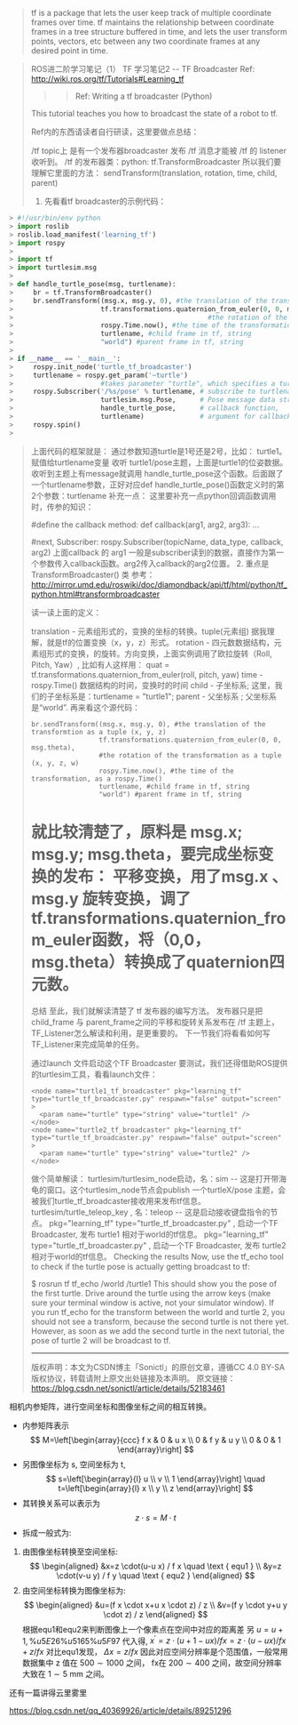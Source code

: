 > tf is a package that lets the user keep track of multiple coordinate frames over time. tf maintains the relationship between coordinate frames in a tree structure buffered in time, and lets the user transform points, vectors, etc between any two coordinate frames at any desired point in time.

> ROS进二阶学习笔记（1） TF 学习笔记2 -- TF Broadcaster
> Ref:  http://wiki.ros.org/tf/Tutorials#Learning_tf
> >>Ref: Writing a tf broadcaster (Python)
>
> This tutorial teaches you how to broadcast the state of a robot to tf.
>
> Ref内的东西请读者自行研读，这里要做点总结：
>
>
>  /tf topic上 是有一个发布器broadcaster 发布 /tf 消息才能被 /tf 的 listener 收听到。
>  /tf 的发布器类：python: tf.TransformBroadcaster 所以我们要理解它里面的方法： sendTransform(translation, rotation, time, child, parent)
>
> 1. 先看看tf broadcaster的示例代码：
> 
```python
> #!/usr/bin/env python  
> import roslib
> roslib.load_manifest('learning_tf')
> import rospy
>
> import tf
> import turtlesim.msg
>
> def handle_turtle_pose(msg, turtlename): 
>     br = tf.TransformBroadcaster()
>     br.sendTransform((msg.x, msg.y, 0), #the translation of the transformtion as a tuple (x, y, z)
>                      tf.transformations.quaternion_from_euler(0, 0, msg.theta), 
>                                                 #the rotation of the transformation as a tuple (x, y, z, w)
>                      rospy.Time.now(), #the time of the transformation, as a rospy.Time()
>                      turtlename, #child frame in tf, string
>                      "world") #parent frame in tf, string
>
> if __name__ == '__main__':
>     rospy.init_node('turtle_tf_broadcaster')
>     turtlename = rospy.get_param('~turtle')  
>                      #takes parameter "turtle", which specifies a turtle name, e.g. "turtle1" or "turtle2" 
>     rospy.Subscriber('/%s/pose' % turtlename, # subscribe to turtlename's /pose topic
>                      turtlesim.msg.Pose,      # Pose message data structure
>                      handle_turtle_pose,      # callback function,
>                      turtlename)              # argument for callback function
>     rospy.spin()
>     
```

> 上面代码的框架就是：
>  通过参数知道turtle是1号还是2号，比如： turtle1。 赋值给turtlename变量
>  收听 turtle1/pose主题，上面是turtle1的位姿数据。
>  收听到主题上有message就调用 handle_turtle_pose这个函数。后面跟了一个turtlename参数，正好对应def handle_turtle_pose()函数定义时的第2个参数：turtlename
> 补充一点：
> 这里要补充一点python回调函数调用时，传参的知识：
>
> #define the callback method:
> def callback(arg1, arg2, arg3):
>      ...
>
> #next, Subscriber:
> rospy.Subscriber(topicName, data_type, callback, arg2)
> 上面callback 的 arg1 一般是subscriber读到的数据，直接作为第一个参数传入callback函数。arg2传入callback的arg2位置。
> 2. 重点是TransformBroadcaster() 类
> 参考：http://mirror.umd.edu/roswiki/doc/diamondback/api/tf/html/python/tf_python.html#transformbroadcaster
>
> 读一读上面的定义：
>
> translation - 元素组形式的，变换的坐标的转换。tuple(元素组) 据我理解，就是tf的位置变换（x，y，z）形式。
> rotation - 四元数数据结构，元素组形式的变换，的旋转。方向变换，上面实例调用了欧拉旋转（Roll, Pitch, Yaw）, 比如有人这样用：
> quat = tf.transformations.quaternion_from_euler(roll, pitch, yaw)
> time - rospy.Time() 数据结构的时间，变换时的时间
> child - 子坐标系; 这里，我们的子坐标系是：turtlename = "turtle1";
> parent - 父坐标系 ;  父坐标系是“world”.
> 再来看这个源代码：
>
>     br.sendTransform((msg.x, msg.y, 0), #the translation of the transformtion as a tuple (x, y, z)
>                      tf.transformations.quaternion_from_euler(0, 0, msg.theta), 
>                      #the rotation of the transformation as a tuple (x, y, z, w)
>                      rospy.Time.now(), #the time of the transformation, as a rospy.Time()
>                      turtlename, #child frame in tf, string
>                      "world") #parent frame in tf, string
>
> 就比较清楚了，原料是 msg.x; msg.y; msg.theta，要完成坐标变换的发布：
>  平移变换，用了msg.x 、 msg.y
>  旋转变换，调了 tf.transformations.quaternion_from_euler函数，将（0,0，msg.theta）转换成了quaternion四元数。
> =========
>
> 总结
> 至此，我们就解读清楚了 tf 发布器的编写方法。
> 发布器只是把 child_frame 与 parent_frame之间的平移和旋转关系发布在 /tf 主题上，TF_Listener怎么解读和利用，是更重要的。
> 下一节我们将看看如何写TF_Listener来完成简单的任务。
>
>
> 通过launch 文件启动这个TF Broadcaster
> 要测试，我们还得借助ROS提供的turtlesim工具，看看launch文件：
>
>   <launch>
>     <!-- Turtlesim Node-->
>     <node pkg="turtlesim" type="turtlesim_node" name="sim"/>
>     <node pkg="turtlesim" type="turtle_teleop_key" name="teleop" output="screen"/>
>
>     <node name="turtle1_tf_broadcaster" pkg="learning_tf" type="turtle_tf_broadcaster.py" respawn="false" output="screen" >
>       <param name="turtle" type="string" value="turtle1" />
>     </node>
>     <node name="turtle2_tf_broadcaster" pkg="learning_tf" type="turtle_tf_broadcaster.py" respawn="false" output="screen" >
>       <param name="turtle" type="string" value="turtle2" /> 
>     </node>
>
>   </launch>
> 做个简单解读：
>  turtlesim/turtlesim_node启动，名：sim -- 这是打开带海龟的窗口。这个turtlesim_node节点会publish 一个turtleX/pose 主题，会被我们turtle_tf_broadcaster接收用来发布tf信息。
>  turtlesim/turtle_teleop_key , 名：teleop -- 这是启动接收键盘指令的节点。
>  pkg="learning_tf" type="turtle_tf_broadcaster.py" , 启动一个TF Broadcaster, 发布 turtle1 相对于world的tf信息。
>  pkg="learning_tf" type="turtle_tf_broadcaster.py" , 启动一个TF Broadcaster, 发布 turtle2 相对于world的tf信息。
> Checking the results
> Now, use the tf_echo tool to check if the turtle pose is actually getting broadcast to tf:
>
>
>  $ rosrun tf tf_echo /world /turtle1
> This should show you the pose of the first turtle. Drive around the turtle using the arrow keys (make sure your terminal window is active, not your simulator window). If you run tf_echo for the transform between the world and turtle 2, you should not see a transform, because the second turtle is not there yet. However, as soon as we add the second turtle in the next tutorial, the pose of turtle 2 will be broadcast to tf.
>
> 
>
> ------------------------------------------------
> 版权声明：本文为CSDN博主「Sonictl」的原创文章，遵循CC 4.0 BY-SA版权协议，转载请附上原文出处链接及本声明。
> 原文链接：https://blog.csdn.net/sonictl/article/details/52183461





相机内参矩阵，进行空间坐标和图像坐标之间的相互转换。
- 内参矩阵表示
$$
M=\left[\begin{array}{ccc}
f x & 0 & u x \\
0 & f y & u y \\
0 & 0 & 1
\end{array}\right]
$$
- 另图像坐标为 $\mathrm{s}$, 空间坐标为 $\mathrm{t}$,
$$
s=\left[\begin{array}{l}
u \\
v \\
1
\end{array}\right] \quad t=\left[\begin{array}{l}
x \\
y \\
z
\end{array}\right]
$$
- 其转换关系可以表示为
$$
z \cdot s=M \cdot t
$$
- 拆成一般式为:
1) 由图像坐标转换至空间坐标:
$$
\begin{aligned}
&x=z \cdot(u-u x) / f x \quad \text { equ1 } \\
&y=z \cdot(v-u y) / f y \quad \text { equ2 }
\end{aligned}
$$
2) 由空间坐标转换为图像坐标为:
$$
\begin{aligned}
&u=(f x \cdot x+u x \cdot z) / z \\
&v=(f y \cdot y+u y \cdot z) / z
\end{aligned}
$$
根据equ1和equ2来判断图像上一个像素点在空间中对应的距离差 另 $u=u+1, \% u 5 E 26 \% u 5165 \% u 5 F 97$ 代入得, $x^{\prime}=z \cdot(u+1-u x) / f x=z \cdot(u-u x) / f x+z / f x$
对比equ1发现， $\Delta x=z / f x$
因此对应空间分辨率是个范围值，一般常用数据集中 $\mathrm{z}$ 值在 $500 \sim 1000$ 之间， fx在 $200 \sim 400$ 之间，故空间分辨率大致在 $1 \sim 5 \mathrm{~mm}$ 之间。





还有一篇讲得云里雾里

https://blog.csdn.net/qq_40369926/article/details/89251296